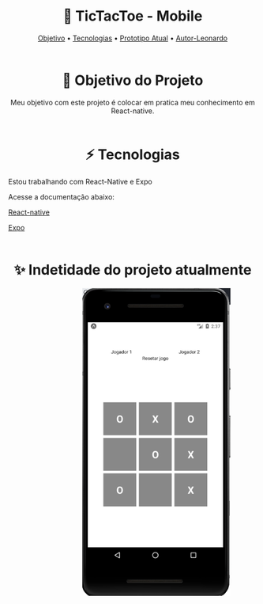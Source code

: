 
<h1 align="center">📱 TicTacToe - Mobile</h1>
<p align="center">
 <a href="#objetivo">Objetivo</a> •
 <a href="#tecnologias">Tecnologias</a> •
 <a href="#image">Prototipo Atual</a> • 
 <a href="https://github.com/leouluz">Autor-Leonardo</a>
</p>

<div id="objetivo" style="margin-top:60px">
  <h1 align="center">🚀 Objetivo do Projeto</h1>
  <p align="center"> Meu objetivo com este projeto é colocar em pratica meu conhecimento em React-native.</p>
</div>

<div id="tecnologias" style="margin-top:60px">
  <h1 align="center" >⚡️ Tecnologias</h1>
  <p align="start"> Estou trabalhando com React-Native e Expo </p>
  <p>Acesse a documentação abaixo:</p>
  <p align="start">
    <a href="https://reactnative.dev/">React-native</a>
  </p>
  <p align="start">
    <a href="https://docs.expo.io/">Expo</a>
  </p>
</div>

<div id="image" style="margin-top:60px;">
  <h1 align="center">✨ Indetidade do projeto atualmente</h1>
  <img style="margin-left:150px" src="readme/projetoimage.png" width="300"/>
</div>